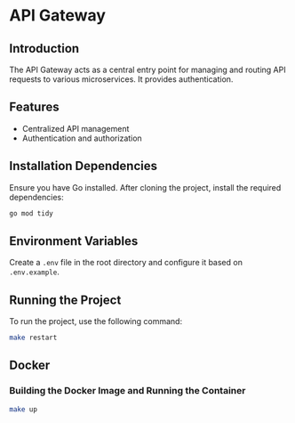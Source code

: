 # API Gateway

## Introduction
The API Gateway acts as a central entry point for managing and routing API requests to various microservices. It provides authentication.

## Features
- Centralized API management
- Authentication and authorization

## Installation Dependencies
Ensure you have Go installed. After cloning the project, install the required dependencies:
```bash
go mod tidy
```

## Environment Variables
Create a `.env` file in the root directory and configure it based on `.env.example`.

## Running the Project
To run the project, use the following command:

```bash
make restart
```

## Docker
### Building the Docker Image and Running the Container
```bash
make up
```
